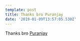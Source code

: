 ```yaml
---
template: post
title: Thanks bro Puranjay
date: '2019-01-09T13:57:05.530Z'
---
```

Thanks bro [Puranjay](https://medium.com/u/ebeeccad1894)
